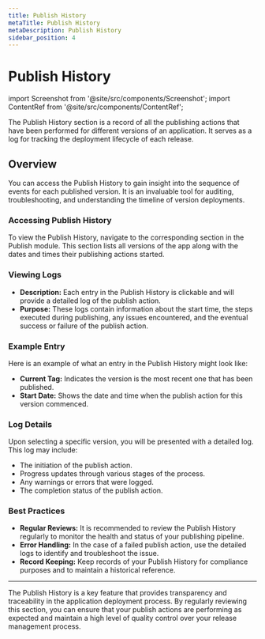 ```yaml
---
title: Publish History
metaTitle: Publish History
metaDescription: Publish History
sidebar_position: 4
---
```


# Publish History

import Screenshot from '@site/src/components/Screenshot';
import ContentRef from '@site/src/components/ContentRef';

The Publish History section is a record of all the publishing actions that have been performed for different versions of an application. It serves as a log for tracking the deployment lifecycle of each release.

<Screenshot url='https://cdn.appcircle.io/docs/assets/publish-history-button.png' />

## Overview

You can access the Publish History to gain insight into the sequence of events for each published version. It is an invaluable tool for auditing, troubleshooting, and understanding the timeline of version deployments.

<Screenshot url='https://cdn.appcircle.io/docs/assets/publish-history-list.png' />

### Accessing Publish History

To view the Publish History, navigate to the corresponding section in the Publish module. This section lists all versions of the app along with the dates and times their publishing actions started.

### Viewing Logs

- **Description:** Each entry in the Publish History is clickable and will provide a detailed log of the publish action.
- **Purpose:** These logs contain information about the start time, the steps executed during publishing, any issues encountered, and the eventual success or failure of the publish action.

### Example Entry

Here is an example of what an entry in the Publish History might look like:

- **Current Tag:** Indicates the version is the most recent one that has been published.
- **Start Date:** Shows the date and time when the publish action for this version commenced.

### Log Details

Upon selecting a specific version, you will be presented with a detailed log. This log may include:

- The initiation of the publish action.
- Progress updates through various stages of the process.
- Any warnings or errors that were logged.
- The completion status of the publish action.

<Screenshot url='https://cdn.appcircle.io/docs/assets/publish-history-log.png' />

### Best Practices

- **Regular Reviews:** It is recommended to review the Publish History regularly to monitor the health and status of your publishing pipeline.
- **Error Handling:** In the case of a failed publish action, use the detailed logs to identify and troubleshoot the issue.
- **Record Keeping:** Keep records of your Publish History for compliance purposes and to maintain a historical reference.

---

The Publish History is a key feature that provides transparency and traceability in the application deployment process. By regularly reviewing this section, you can ensure that your publish actions are performing as expected and maintain a high level of quality control over your release management process.
